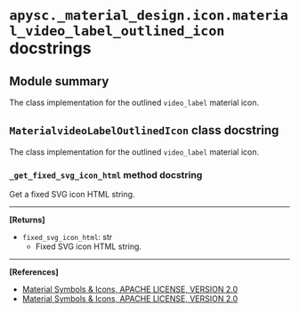 # `apysc._material_design.icon.material_video_label_outlined_icon` docstrings

## Module summary

The class implementation for the outlined `video_label` material icon.

## `MaterialvideoLabelOutlinedIcon` class docstring

The class implementation for the outlined `video_label` material icon.

### `_get_fixed_svg_icon_html` method docstring

Get a fixed SVG icon HTML string.<hr>

**[Returns]**

- `fixed_svg_icon_html`: str
  - Fixed SVG icon HTML string.

<hr>

**[References]**

- [Material Symbols & Icons, APACHE LICENSE, VERSION 2.0](https://fonts.google.com/icons?icon.size=24&icon.color=%23e8eaed)
- [Material Symbols & Icons, APACHE LICENSE, VERSION 2.0](https://www.apache.org/licenses/LICENSE-2.0.html)